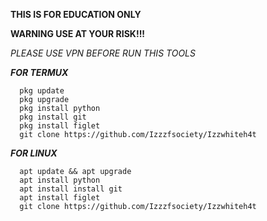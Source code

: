 __THIS IS FOR EDUCATION ONLY__

__WARNING USE AT YOUR RISK!!!__




*PLEASE USE VPN BEFORE RUN THIS TOOLS*







*__FOR TERMUX__*   
    
      pkg update
      pkg upgrade
      pkg install python
      pkg install git
      pkg install figlet
      git clone https://github.com/Izzzfsociety/Izzwhiteh4t

*__FOR LINUX__*

      apt update && apt upgrade
      apt install python
      apt install install git
      apt install figlet
      git clone https://github.com/Izzzfsociety/Izzwhiteh4t



              
